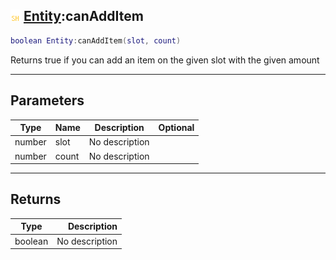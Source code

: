 ## ![shared](../../.gitbook/assets/shared.png) [Entity](https://iaswiki.rawr.dev/readme/entity):canAddItem

```lua
boolean Entity:canAddItem(slot, count)
```

Returns true if you can add an item on the given slot with the given amount

------
## Parameters

| Type   | Name | Description | Optional |
| ------ | ---- | ----------- | -------: |
| number | slot | No description |  |
| number | count | No description |  |


------
## Returns

| Type   | Description |
| ------ | ----------: |
| boolean | No description |

